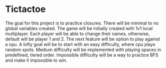 # Tictactoe
The goal for this project is to practice closures.
There will be minimal to no global variables created.
The game will be initially created with 1v1 local multiplayer. 
Each player will be able to change their names, otherwise, default will be player 1 and 2.
The next feature will be option to play against a cpu. 
A lofty goal will be to start with an easy difficulty, where cpu plays random spots.
Medium difficulty will be implemented with playing spaces in predefined, tiered order.
Impossible difficulty will be a way to practice BFS and make it impossible to win.

